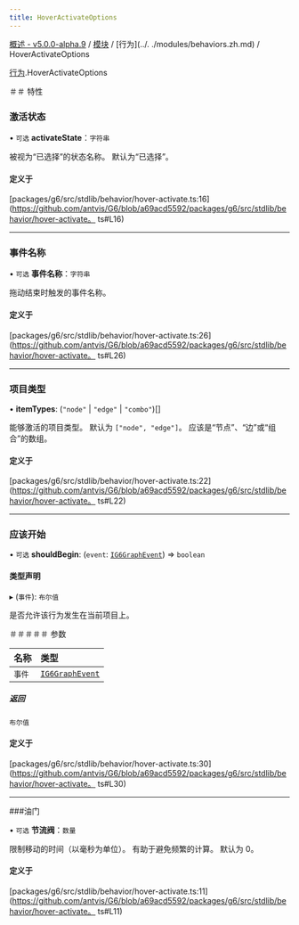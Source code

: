 ```yaml
---
title: HoverActivateOptions
---
```


[概述 - v5.0.0-alpha.9](../../README.zh.md) / [模块](../../modules.zh.md) / [行为](../. ./modules/behaviors.zh.md) / HoverActivateOptions 

 [行为](../../modules/behaviors.zh.md).HoverActivateOptions 

 ＃＃ 特性 

 ### 激活状态 

 • `可选` **activateState**：`字符串` 

 被视为“已选择”的状态名称。 
 默认为“已选择”。 

 #### 定义于 

 [packages/g6/src/stdlib/behavior/hover-activate.ts:16](https://github.com/antvis/G6/blob/a69acd5592/packages/g6/src/stdlib/behavior/hover-activate。 ts#L16) 

 ___ 

 ### 事件名称 

 • `可选` **事件名称**：`字符串` 

 拖动结束时触发的事件名称。 

 #### 定义于 

 [packages/g6/src/stdlib/behavior/hover-activate.ts:26](https://github.com/antvis/G6/blob/a69acd5592/packages/g6/src/stdlib/behavior/hover-activate。 ts#L26) 

 ___ 

 ### 项目类型 

 • **itemTypes**: (``"node"`` \| ``"edge"`` \| ``"combo"``)[] 

 能够激活的项目类型。 
 默认为 `["node", "edge"]`。 
 应该是“节点”、“边”或“组合”的数组。 

 #### 定义于 

 [packages/g6/src/stdlib/behavior/hover-activate.ts:22](https://github.com/antvis/G6/blob/a69acd5592/packages/g6/src/stdlib/behavior/hover-activate。 ts#L22) 

 ___ 

 ### 应该开始 

 • `可选` **shouldBegin**: (`event`: [`IG6GraphEvent`](IG6GraphEvent.zh.md)) => `boolean` 

 #### 类型声明 

 ▸ (`事件`): `布尔值` 

 是否允许该行为发生在当前项目上。 

 ＃＃＃＃＃ 参数 

 | 名称 | 类型 | 
 | :------ | :------ | 
 | `事件` | [`IG6GraphEvent`](IG6GraphEvent.zh.md) | 

 ##### 返回 

 `布尔值` 

 #### 定义于 

 [packages/g6/src/stdlib/behavior/hover-activate.ts:30](https://github.com/antvis/G6/blob/a69acd5592/packages/g6/src/stdlib/behavior/hover-activate。 ts#L30) 

 ___ 

 ###油门 

 • `可选` **节流阀**：`数量` 

 限制移动的时间（以毫秒为单位）。 有助于避免频繁的计算。 
 默认为 0。 

 #### 定义于 

 [packages/g6/src/stdlib/behavior/hover-activate.ts:11](https://github.com/antvis/G6/blob/a69acd5592/packages/g6/src/stdlib/behavior/hover-activate。 ts#L11)